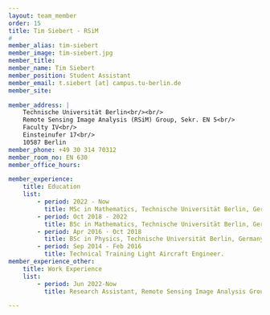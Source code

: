 ```yaml
---
layout: team_member
order: 15
title: Tim Siebert - RSiM
#
member_alias: tim-siebert
member_image: tim-siebert.jpg
member_title:
member_name: Tim Siebert
member_position: Student Assistant
member_email: t.siebert [at] campus.tu-berlin.de
member_site:

member_address: |
    Technische Universität Berlin<br/><br/>
    Remote Sensing Image Analysis (RSiM) Group, Sekr. EN 5<br/>
    Faculty IV<br/>
    Einsteinufer 17<br/>
    10587 Berlin
member_phone: +49 30 314 70312
member_room_no: EN 630
member_office_hours:

member_experience:
    title: Education
    list:
        - period: 2022 - Now
          title: MSc in Mathematics, Technische Universität Berlin, Germany.
        - period: Oct 2018 - 2022
          title: BSc in Mathematics, Technische Universität Berlin, Germany.
        - period: Apr 2016 - Oct 2018
          title: BSc in Physics, Technische Universität Berlin, Germany.
        - period: Sep 2014 - Feb 2016
          title: Technical Training Light Aircraft Engineer.
member_experience_other:
    title: Work Experience
    list:
        - period: Jun 2022-Now
          title: Research Assistant, Remote Sensing Image Analysis Group at TU Berlin, Germany.

---
```

